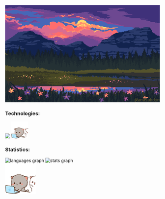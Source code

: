 <div>
   <img src="https://github.com/chudik63/chudik63/blob/main/giff.gif">
</div>

###

<h3 align="left">Technologies:</h3>
<p align="left"> 
   <img src="https://skillicons.dev/icons?i=go,c,cpp,py,docker,debian" />
   <img height="55" width="55" src="https://github.com/chudik63/chudik63/blob/main/cats.gif">
</p>

<h3 align="left">Statistics:</h3>
<div>
   <img src="https://github-readme-stats.vercel.app/api/top-langs?username=chudik63&locale=en&hide_title=false&layout=compact&card_width=320&theme=tokyonight&hide_border=false&order=2" height="150" alt="languages graph"  />
   <img src="https://github-readme-stats.vercel.app/api?username=chudik63&hide_title=false&hide_rank=false&show_icons=true&include_all_commits=true&count_private=true&disable_animations=false&theme=tokyonight&locale=en&hide_border=false&order=1" height="150" alt="stats graph"  />
</div>

<div>
   <img height="100" width="100" src="https://github.com/chudik63/chudik63/blob/main/cats.gif">
</div>

###
